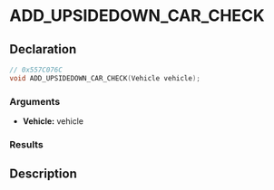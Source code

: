 # ADD_UPSIDEDOWN_CAR_CHECK

## Declaration
```cpp
// 0x557C076C
void ADD_UPSIDEDOWN_CAR_CHECK(Vehicle vehicle);
```

### Arguments
- **Vehicle:** vehicle

### Results

## Description
